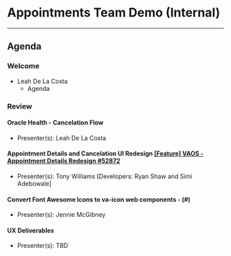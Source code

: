 # Appointments Team Demo (Internal) 

---

## Agenda

### Welcome

- Leah De La Costa
  - Agenda

### Review 

#### Oracle Health - Cancelation Flow 
  - Presenter(s): Leah De La Costa

#### Appointment Details and Cancelation UI Redesign [[Feature] VAOS - Appointment Details Redesign #52872]()
  - Presenter(s): Tony Williams [Developers: Ryan Shaw and Simi Adebowale] 

#### Convert Font Awesome Icons to va-icon web components - (#) 
  - Presenter(s): Jennie McGibney

#### UX Deliverables 
  - Presenter(s): TBD
